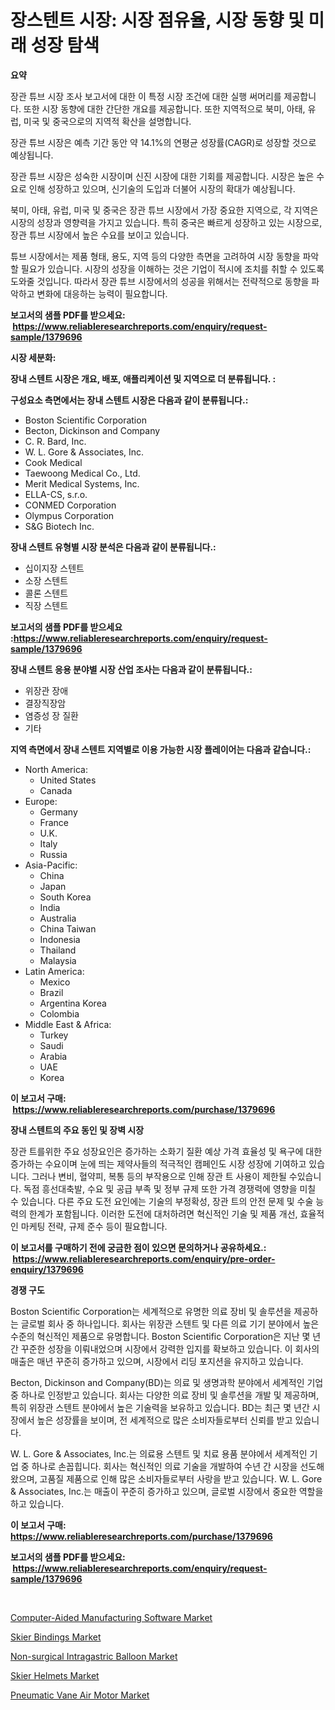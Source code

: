 <p><h1>장스텐트 시장: 시장 점유율, 시장 동향 및 미래 성장 탐색</h1></p><p><strong>요약</strong></p>
<p><p>장관 튜브 시장 조사 보고서에 대한 이 특정 시장 조건에 대한 실행 써머리를 제공합니다. 또한 시장 동향에 대한 간단한 개요를 제공합니다. 또한 지역적으로 북미, 아태, 유럽, 미국 및 중국으로의 지역적 확산을 설명합니다.</p><p>장관 튜브 시장은 예측 기간 동안 약 14.1%의 연평균 성장률(CAGR)로 성장할 것으로 예상됩니다.</p><p>장관 튜브 시장은 성숙한 시장이며 신진 시장에 대한 기회를 제공합니다. 시장은 높은 수요로 인해 성장하고 있으며, 신기술의 도입과 더불어 시장의 확대가 예상됩니다.</p><p>북미, 아태, 유럽, 미국 및 중국은 장관 튜브 시장에서 가장 중요한 지역으로, 각 지역은 시장의 성장과 영향력을 가지고 있습니다. 특히 중국은 빠르게 성장하고 있는 시장으로, 장관 튜브 시장에서 높은 수요를 보이고 있습니다.</p><p>튜브 시장에서는 제품 형태, 용도, 지역 등의 다양한 측면을 고려하여 시장 동향을 파악할 필요가 있습니다. 시장의 성장을 이해하는 것은 기업이 적시에 조치를 취할 수 있도록 도와줄 것입니다. 따라서 장관 튜브 시장에서의 성공을 위해서는 전략적으로 동향을 파악하고 변화에 대응하는 능력이 필요합니다.</p></p>
<p><strong>보고서의 샘플 PDF를 받으세요: &nbsp;<a href="https://www.reliableresearchreports.com/enquiry/request-sample/1379696">https://www.reliableresearchreports.com/enquiry/request-sample/1379696</a></strong></p>
<p><strong>시장 세분화:</strong></p>
<p><strong> 장내 스텐트 시장은 개요, 배포, 애플리케이션 및 지역으로 더 분류됩니다. :</strong></p>
<p><strong>구성요소 측면에서는 장내 스텐트 시장은 다음과 같이 분류됩니다.:</strong></p>
<p><ul><li>Boston Scientific Corporation</li><li>Becton, Dickinson and Company</li><li>C. R. Bard, Inc.</li><li>W. L. Gore & Associates, Inc.</li><li>Cook Medical</li><li>Taewoong Medical Co., Ltd.</li><li>Merit Medical Systems, Inc.</li><li>ELLA-CS, s.r.o.</li><li>CONMED Corporation</li><li>Olympus Corporation</li><li>S&G Biotech Inc.</li></ul></p>
<p><strong> 장내 스텐트 유형별 시장 분석은 다음과 같이 분류됩니다.:</strong></p>
<p><ul><li>십이지장 스텐트</li><li>소장 스텐트</li><li>콜론 스텐트</li><li>직장 스텐트</li></ul></p>
<p><strong>보고서의 샘플 PDF를 받으세요 :<a href="https://www.reliableresearchreports.com/enquiry/request-sample/1379696">https://www.reliableresearchreports.com/enquiry/request-sample/1379696</a></strong></p>
<p><strong> 장내 스텐트 응용 분야별 시장 산업 조사는 다음과 같이 분류됩니다.:</strong></p>
<p><ul><li>위장관 장애</li><li>결장직장암</li><li>염증성 장 질환</li><li>기타</li></ul></p>
<p><strong>지역 측면에서 장내 스텐트 지역별로 이용 가능한 시장 플레이어는 다음과 같습니다.:</strong></p>
<p><ul>
    <li>
        North America:
        <ul>
            <li>United States</li>
            <li>Canada</li>
        </ul>
    </li>
    <li>
        Europe:
        <ul>
            <li>Germany</li>
            <li>France</li>
            <li>U.K.</li>
            <li>Italy</li>
            <li>Russia</li>
        </ul>
    </li>
    <li>
        Asia-Pacific:
        <ul>
            <li>China</li>
            <li>Japan</li>
            <li>South Korea</li>
            <li>India</li>
            <li>Australia</li>
            <li>China Taiwan</li>
            <li>Indonesia</li>
            <li>Thailand</li>
            <li>Malaysia</li>
        </ul>
    </li>
    <li>
        Latin America:
        <ul>
            <li>Mexico</li>
            <li>Brazil</li>
            <li>Argentina Korea</li>
            <li>Colombia</li>
        </ul>
    </li>
    <li>
        Middle East & Africa:
        <ul>
            <li>Turkey</li>
            <li>Saudi</li>
            <li>Arabia</li>
            <li>UAE</li>
            <li>Korea</li>
        </ul>
    </li>
    </ul></p>
<p><strong>이 보고서 구매: &nbsp;<a href="https://www.reliableresearchreports.com/purchase/1379696">https://www.reliableresearchreports.com/purchase/1379696</a></strong></p>
<p><strong>장내 스텐트의 주요 동인 및 장벽 시장</strong></p>
<p><p>장관 트를위한 주요 성장요인은 증가하는 소화기 질환 예상 가격 효율성 및 욕구에 대한 증가하는 수요이며 눈에 띄는 제약사들의 적극적인 캠페인도 시장 성장에 기여하고 있습니다. 그러나 변비, 혈약피, 복통 등의 부작용으로 인해 장관 트 사용이 제한될 수있습니다. 독점 흥선대축발, 수요 및 공급 부족 및 정부 규제 또한 가격 경쟁력에 영향을 미칠 수 있습니다. 다른 주요 도전 요인에는 기술의 부정확성, 장관 트의 안전 문제 및 수술 능력의 한계가 포함됩니다. 이러한 도전에 대처하려면 혁신적인 기술 및 제품 개선, 효율적인 마케팅 전략, 규제 준수 등이 필요합니다.</p></p>
<p><strong>이 보고서를 구매하기 전에 궁금한 점이 있으면 문의하거나 공유하세요.: &nbsp;<a href="https://www.reliableresearchreports.com/enquiry/pre-order-enquiry/1379696">https://www.reliableresearchreports.com/enquiry/pre-order-enquiry/1379696</a></strong></p>
<p><strong>경쟁 구도</strong></p>
<p><p>Boston Scientific Corporation는 세계적으로 유명한 의료 장비 및 솔루션을 제공하는 글로벌 회사 중 하나입니다. 회사는 위장관 스텐트 및 다른 의료 기기 분야에서 높은 수준의 혁신적인 제품으로 유명합니다. Boston Scientific Corporation은 지난 몇 년간 꾸준한 성장을 이뤄내었으며 시장에서 강력한 입지를 확보하고 있습니다. 이 회사의 매출은 매년 꾸준히 증가하고 있으며, 시장에서 리딩 포지션을 유지하고 있습니다.</p><p>Becton, Dickinson and Company(BD)는 의료 및 생명과학 분야에서 세계적인 기업 중 하나로 인정받고 있습니다. 회사는 다양한 의료 장비 및 솔루션을 개발 및 제공하며, 특히 위장관 스텐트 분야에서 높은 기술력을 보유하고 있습니다. BD는 최근 몇 년간 시장에서 높은 성장률을 보이며, 전 세계적으로 많은 소비자들로부터 신뢰를 받고 있습니다.</p><p>W. L. Gore & Associates, Inc.는 의료용 스텐트 및 치료 용품 분야에서 세계적인 기업 중 하나로 손꼽힙니다. 회사는 혁신적인 의료 기술을 개발하여 수년 간 시장을 선도해 왔으며, 고품질 제품으로 인해 많은 소비자들로부터 사랑을 받고 있습니다. W. L. Gore & Associates, Inc.는 매출이 꾸준히 증가하고 있으며, 글로벌 시장에서 중요한 역할을 하고 있습니다.</p></p>
<p><strong>이 보고서 구매: &nbsp; <a href="https://www.reliableresearchreports.com/purchase/1379696">https://www.reliableresearchreports.com/purchase/1379696</a></strong></p>
<p><strong>보고서의 샘플 PDF를 받으세요: &nbsp;<a href="https://www.reliableresearchreports.com/enquiry/request-sample/1379696">https://www.reliableresearchreports.com/enquiry/request-sample/1379696</a></strong><strong></strong></p>
<p>&nbsp;</p>
<p><p><a href="https://zircon-bluebell-299.notion.site/Computer-Aided-Manufacturing-Software-Market-Size-Market-Share-and-Global-Market-Analysis-Report-2-4fa56e157e6946a68bdc59f7a0061194">Computer-Aided Manufacturing Software Market</a></p><p><a href="https://view.publitas.com/reportprime-1/skier-bindings-market-size-and-growth-market-segmentation-regional-and-country-breakdowns-and-market-trends-for-period-from-2024-2031/">Skier Bindings Market</a></p><p><a href="https://github.com/Sarissaschmalingtr6fz2739/Market-Research-Report-List-1/blob/main/non-surgical-intragastric-balloon-market.md">Non-surgical Intragastric Balloon Market</a></p><p><a href="https://view.publitas.com/reportprime-1/skier-helmets-market-with-the-goal-of-estimating-the-market-size-and-future-growth-potential-of-various-market-segments-based-on-component-applications-end-user-and-region/">Skier Helmets Market</a></p><p><a href="https://scarlet-rocket-c63.notion.site/Pneumatic-Vane-Air-Motor-Market-Size-Growth-Outlook-from-2024-to-2031-projecting-at-Market-s-Trend-043ced08bbf84897b84702b59ec1cd8f">Pneumatic Vane Air Motor Market</a></p></p>
